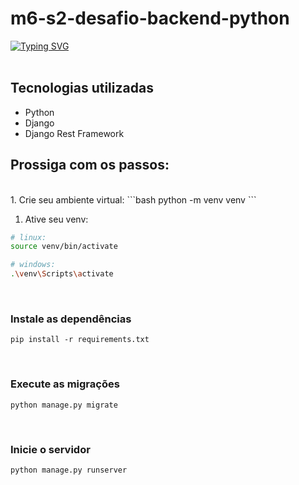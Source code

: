 # m6-s2-desafio-backend-python

 [![Typing SVG](https://readme-typing-svg.herokuapp.com/?font=Roboto&color=e1e1e6&size=35&center=true&vCenter=true&weight=700&width=1000&lines=A+aplicação+consiste+em+parsear+arquivo+de+texto+CNBAB;+salvando+suas+informações+[transações+financeiras];em+uma+base+de+dados;Seja+bem-vindo+!+:%29)](https://git.io/typing-svg)
 <br> 
 <br> 

<h2> Tecnologias utilizadas </h2>
<ul>
    <li>Python</li>
    <li>Django</li>
    <li>Django Rest Framework</li>
</ul>


<h2>Prossiga com os passos:</h2>

<br>
1. Crie seu ambiente virtual:
```bash
python -m venv venv
```

1. Ative seu venv:
```bash
# linux:
source venv/bin/activate

# windows:
.\venv\Scripts\activate
```
<br> 

### Instale as dependências

```
pip install -r requirements.txt
```
<br>

### Execute as migrações

```
python manage.py migrate
```
<br> 

### Inicie o servidor

```
python manage.py runserver
```